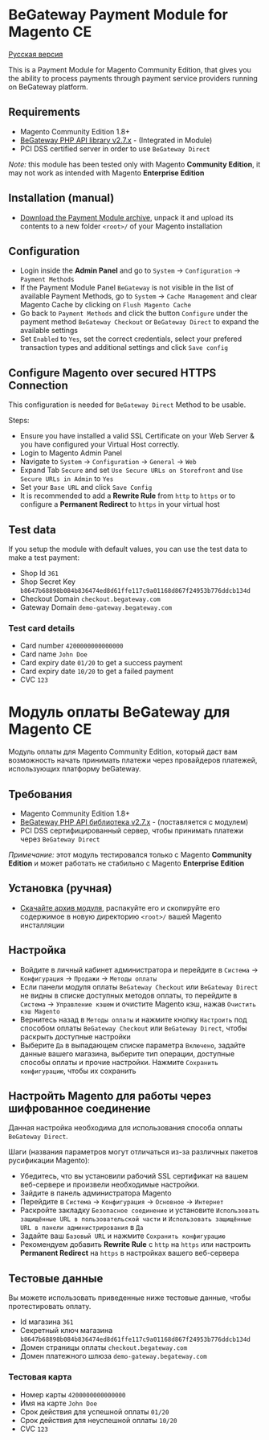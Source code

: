 # BeGateway Payment Module for Magento CE

[Русская версия](#Модуль-оплаты-begateway-для-magento-ce)

This is a Payment Module for Magento Community Edition, that gives you the ability to process payments through payment service providers running on BeGateway platform.

## Requirements

  * Magento Community Edition 1.8+
  * [BeGateway PHP API library v2.7.x](https://github.com/beGateway/begateway-api-php) - (Integrated in Module)
  * PCI DSS certified server in order to use ```BeGateway Direct```

*Note:* this module has been tested only with Magento __Community Edition__, it may not work as intended with Magento __Enterprise Edition__

## Installation (manual)

  * [Download the Payment Module archive](https://github.com/beGateway/magento-ce-payment-plugin/archive/master.zip), unpack it and upload its contents to a new folder ```<root>/``` of your Magento installation


## Configuration

  * Login inside the __Admin Panel__ and go to ```System``` -> ```Configuration``` -> ```Payment Methods```
  * If the Payment Module Panel ```BeGateway``` is not visible in the list of available Payment Methods,
  go to  ```System``` -> ```Cache Management``` and clear Magento Cache by clicking on ```Flush Magento Cache```
  * Go back to ```Payment Methods``` and click the button ```Configure``` under the payment method ```BeGateway Checkout``` or ```BeGateway Direct``` to expand the available settings
  * Set ```Enabled``` to ```Yes```, set the correct credentials, select your prefered transaction types and additional settings and click ```Save config```

## Configure Magento over secured HTTPS Connection

This configuration is needed for ```BeGateway Direct``` Method to be usable.

Steps:

  * Ensure you have installed a valid SSL Certificate on your Web Server & you have configured your Virtual Host correctly.
  * Login to Magento Admin Panel
  * Navigate to ```System``` -> ```Configuration``` -> ```General``` -> ```Web```
  * Expand Tab ```Secure``` and set ```Use Secure URLs on Storefront``` and ```Use Secure URLs in Admin``` to ```Yes```
  * Set your ```Base URL``` and click ```Save Config```
  * It is recommended to add a **Rewrite Rule** from ```http``` to ```https``` or to configure a **Permanent Redirect** to ```https``` in your virtual host

## Test data

If you setup the module with default values, you can use the test data to make a test payment:

  * Shop Id ```361```
  * Shop Secret Key ```b8647b68898b084b836474ed8d61ffe117c9a01168d867f24953b776ddcb134d```
  * Checkout Domain ```checkout.begateway.com```
  * Gateway Domain ```demo-gateway.begateway.com```

### Test card details

  * Card number ```4200000000000000```
  * Card name ```John Doe```
  * Card expiry date ```01/20``` to get a success payment
  * Card expiry date ```10/20``` to get a failed payment
  * CVC ```123```

# Модуль оплаты BeGateway для Magento CE

Модуль оплаты для Magento Community Edition, который даст вам возможность начать принимать платежи через провайдеров платежей, использующих платформу beGateway.

## Требования

  * Magento Community Edition 1.8+
  * [BeGateway PHP API библиотека v2.7.x](https://github.com/beGateway/begateway-api-php) - (поставляется с модулем)
  * PCI DSS сертифицированный сервер, чтобы принимать платежи через ```BeGateway Direct```

*Примечание:* этот модуль тестировался только с Magento __Community Edition__ и может работать не стабильно с Magento __Enterprise Edition__

## Установка (ручная)

  * [Скачайте архив модуля](https://github.com/beGateway/magento-ce-payment-plugin/raw/master/magento-ce-payment-plugin.zip), распакуйте его и скопируйте его содержимое в новую директорию ```<root>/``` вашей Magento инсталляции

## Настройка

  * Войдите в личный кабинет администратора и перейдите в ```Система``` -> ```Конфигурация``` -> ```Продажи``` -> ```Методы оплаты```
  * Если панели модуля оплаты ```BeGateway Checkout``` или ```BeGateway Direct``` не видны в списке доступных методов оплаты, то перейдите в ```Система``` -> ```Управление кэшем``` и очистите Magento кэш, нажав ```Очистить кэш Magento```
  * Вернитесь назад в ```Методы оплаты``` и нажмите кнопку ```Настроить``` под способом оплаты ```BeGateway Checkout``` или ```BeGateway Direct```, чтобы раскрыть доступные настройки
  * Выберите ```Да``` в выпадающем списке параметра ```Включено```, задайте данные вашего магазина, выберите тип операции, доступные способы оплаты и прочие настройки. Нажмите ```Сохранить конфигурацию```, чтобы их сохранить

## Настройть Magento для работы через шифрованное соединение

Данная настройка необходима для использования способа оплаты ```BeGateway Direct```.

Шаги (названия параметров могут отличаться из-за различных пакетов русификации Magento):

  * Убедитесь, что вы установили рабочий SSL сертификат на вашем веб-сервере и произвели необходимые настройки.
  * Зайдите в панель администратора Magento
  * Перейдите в ```Система``` -> ```Конфигурация``` -> ```Основное``` -> ```Интернет```
  * Раскройте закладку ```Безопасное соединение``` и установите ```Использовать защищённые URL в пользовательской части``` и ```Использовать защищённые URL в панели администрирования``` в ```Да```
  * Задайте ваш ```Базовый URL``` и нажмите ```Сохранить конфигурацию```
  * Рекомендуем добавить **Rewrite Rule** с ```http``` на ```https``` или настроить **Permanent Redirect** на ```https``` в настройках вашего веб-сервера

## Тестовые данные

Вы можете использовать приведенные ниже тестовые данные, чтобы протестировать оплату.

  * Id магазина ```361```
  * Секретный ключ магазина ```b8647b68898b084b836474ed8d61ffe117c9a01168d867f24953b776ddcb134d```
  * Домен страницы оплаты ```checkout.begateway.com```
  * Домен платежного шлюза ```demo-gateway.begateway.com```

### Тестовая карта

  * Номер карты ```4200000000000000```
  * Имя на карте ```John Doe```
  * Срок действия для успешной оплаты ```01/20```
  * Срок действия для неуспешной оплаты ```10/20```
  * CVC ```123```
